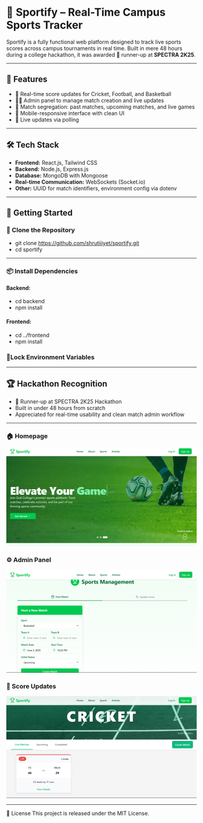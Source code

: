 # 🏀 Sportify – Real-Time Campus Sports Tracker

Sportify is a fully functional web platform designed to track live sports scores across campus tournaments in real time. Built in mere 48 hours during a college hackathon, it was awarded 🥈 runner-up at **SPECTRA 2K25**.

---

## 🚀 Features

- 🏏 Real-time score updates for Cricket, Football, and Basketball
- 🧑‍💼 Admin panel to manage match creation and live updates
- 📅 Match segregation: past matches, upcoming matches, and live games
- 📱 Mobile-responsive interface with clean UI
- 🔌 Live updates via polling

---

## 🛠️ Tech Stack

- **Frontend:** React.js, Tailwind CSS
- **Backend:** Node.js, Express.js
- **Database:** MongoDB with Mongoose
- **Real-time Communication:** WebSockets (Socket.io)
- **Other:** UUID for match identifiers, environment config via dotenv

---

## 🏁 Getting Started

### 🔄 Clone the Repository

- git clone https://github.com/shrutiiiyet/sportify.git
- cd sportify

---

### 📦 Install Dependencies
#### Backend:
- cd backend
- npm install

#### Frontend:
- cd ../frontend
- npm install

### 🔐Lock Environment Variables

---

## 🏆 Hackathon Recognition
- 🥈 Runner-up at SPECTRA 2K25 Hackathon
- Built in under 48 hours from scratch
- Appreciated for real-time usability and clean match admin workflow

---

### 🏠 Homepage
![Homepage](assets/Homepage.png)

### ⚙️ Admin Panel
![Admin Panel](assets/HostMatch.png)

### 📸 Score Updates
![Score Board](assets/ScoreVisual.png)

---

📜 License
This project is released under the MIT License.

